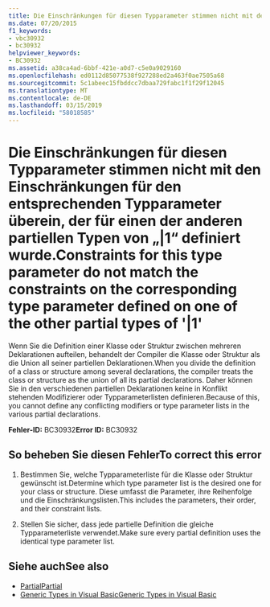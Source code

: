```yaml
---
title: Die Einschränkungen für diesen Typparameter stimmen nicht mit den Einschränkungen für den entsprechenden Typparameter überein, der für einen der anderen partiellen Typen von „|1“ definiert wurde.
ms.date: 07/20/2015
f1_keywords:
- vbc30932
- bc30932
helpviewer_keywords:
- BC30932
ms.assetid: a38ca4ad-6bbf-421e-a0d7-c5e0a9029160
ms.openlocfilehash: ed0112d85077538f927288ed2a463f0ae7505a68
ms.sourcegitcommit: 5c1abeec15fbddcc7dbaa729fabc1f1f29f12045
ms.translationtype: MT
ms.contentlocale: de-DE
ms.lasthandoff: 03/15/2019
ms.locfileid: "58018585"
---
```

# <a name="constraints-for-this-type-parameter-do-not-match-the-constraints-on-the-corresponding-type-parameter-defined-on-one-of-the-other-partial-types-of-1"></a><span data-ttu-id="d02d9-102">Die Einschränkungen für diesen Typparameter stimmen nicht mit den Einschränkungen für den entsprechenden Typparameter überein, der für einen der anderen partiellen Typen von „|1“ definiert wurde.</span><span class="sxs-lookup"><span data-stu-id="d02d9-102">Constraints for this type parameter do not match the constraints on the corresponding type parameter defined on one of the other partial types of '|1'</span></span>
<span data-ttu-id="d02d9-103">Wenn Sie die Definition einer Klasse oder Struktur zwischen mehreren Deklarationen aufteilen, behandelt der Compiler die Klasse oder Struktur als die Union all seiner partiellen Deklarationen.</span><span class="sxs-lookup"><span data-stu-id="d02d9-103">When you divide the definition of a class or structure among several declarations, the compiler treats the class or structure as the union of all its partial declarations.</span></span> <span data-ttu-id="d02d9-104">Daher können Sie in den verschiedenen partiellen Deklarationen keine in Konflikt stehenden Modifizierer oder Typparameterlisten definieren.</span><span class="sxs-lookup"><span data-stu-id="d02d9-104">Because of this, you cannot define any conflicting modifiers or type parameter lists in the various partial declarations.</span></span>  
  
 <span data-ttu-id="d02d9-105">**Fehler-ID:** BC30932</span><span class="sxs-lookup"><span data-stu-id="d02d9-105">**Error ID:** BC30932</span></span>  
  
## <a name="to-correct-this-error"></a><span data-ttu-id="d02d9-106">So beheben Sie diesen Fehler</span><span class="sxs-lookup"><span data-stu-id="d02d9-106">To correct this error</span></span>  
  
1.  <span data-ttu-id="d02d9-107">Bestimmen Sie, welche Typparameterliste für die Klasse oder Struktur gewünscht ist.</span><span class="sxs-lookup"><span data-stu-id="d02d9-107">Determine which type parameter list is the desired one for your class or structure.</span></span> <span data-ttu-id="d02d9-108">Diese umfasst die Parameter, ihre Reihenfolge und die Einschränkungslisten.</span><span class="sxs-lookup"><span data-stu-id="d02d9-108">This includes the parameters, their order, and their constraint lists.</span></span>  
  
2.  <span data-ttu-id="d02d9-109">Stellen Sie sicher, dass jede partielle Definition die gleiche Typparameterliste verwendet.</span><span class="sxs-lookup"><span data-stu-id="d02d9-109">Make sure every partial definition uses the identical type parameter list.</span></span>  
  
## <a name="see-also"></a><span data-ttu-id="d02d9-110">Siehe auch</span><span class="sxs-lookup"><span data-stu-id="d02d9-110">See also</span></span>

- [<span data-ttu-id="d02d9-111">Partial</span><span class="sxs-lookup"><span data-stu-id="d02d9-111">Partial</span></span>](../../visual-basic/language-reference/modifiers/partial.md)
- [<span data-ttu-id="d02d9-112">Generic Types in Visual Basic</span><span class="sxs-lookup"><span data-stu-id="d02d9-112">Generic Types in Visual Basic</span></span>](../../visual-basic/programming-guide/language-features/data-types/generic-types.md)
